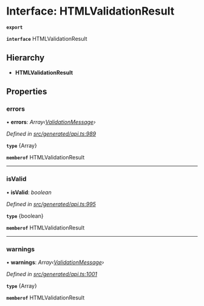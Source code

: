 # Interface: HTMLValidationResult

**`export`** 

**`interface`** HTMLValidationResult

## Hierarchy

* **HTMLValidationResult**

## Properties

###  errors

• **errors**: *Array‹[ValidationMessage](_generated_api_.validationmessage.md)›*

*Defined in [src/generated/api.ts:989](https://github.com/mailslurp/mailslurp-client/blob/2f39d3c/src/generated/api.ts#L989)*

**`type`** {Array<ValidationMessage>}

**`memberof`** HTMLValidationResult

___

###  isValid

• **isValid**: *boolean*

*Defined in [src/generated/api.ts:995](https://github.com/mailslurp/mailslurp-client/blob/2f39d3c/src/generated/api.ts#L995)*

**`type`** {boolean}

**`memberof`** HTMLValidationResult

___

###  warnings

• **warnings**: *Array‹[ValidationMessage](_generated_api_.validationmessage.md)›*

*Defined in [src/generated/api.ts:1001](https://github.com/mailslurp/mailslurp-client/blob/2f39d3c/src/generated/api.ts#L1001)*

**`type`** {Array<ValidationMessage>}

**`memberof`** HTMLValidationResult
